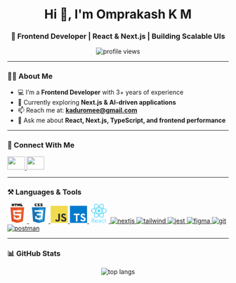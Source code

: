 <h1 align="center">Hi 👋, I'm Omprakash K M</h1>
<h3 align="center">🚀 Frontend Developer | React & Next.js | Building Scalable UIs</h3>

<p align="center">
  <img src="https://komarev.com/ghpvc/?username=omprakashkadur&label=Profile%20views&color=0e75b6&style=flat" alt="profile views" />
</p>

---

### 👨‍💻 About Me
- 💻 I’m a **Frontend Developer** with 3+ years of experience  
- 🌱 Currently exploring **Next.js & AI-driven applications**
- 📫 Reach me at: **kaduromee@gmail.com**
- 💬 Ask me about **React, Next.js, TypeScript, and frontend performance**  
<!---  
- ✍️ I share articles & tutorials on [TechTalksWithOmee](https://techtalkswithomee.com/)
[//]: # - 📄 See my work & experience: [My Portfolio](https://profile.techtalkswithomee.com/)  -->

---

### 🤝 Connect With Me
<p align="left">
  <a href="https://linkedin.com/in/omprakash-k-m-926218231" target="_blank">
    <img src="https://raw.githubusercontent.com/rahuldkjain/github-profile-readme-generator/master/src/images/icons/Social/linked-in-alt.svg" height="30" width="40" />
  </a>
  <a href="https://instagram.com/kadur_omee" target="blank">
    <img src="https://raw.githubusercontent.com/rahuldkjain/github-profile-readme-generator/master/src/images/icons/Social/instagram.svg" height="30" width="40" />
  </a>
</p>

---

### ⚒️ Languages & Tools
<p align="left"> 
  <a href="https://www.w3.org/html/" target="_blank"> <img src="https://raw.githubusercontent.com/devicons/devicon/master/icons/html5/html5-original-wordmark.svg" alt="html5" width="45" height="45"/> </a>
  <a href="https://www.w3schools.com/css/" target="_blank"> <img src="https://raw.githubusercontent.com/devicons/devicon/master/icons/css3/css3-original-wordmark.svg" alt="css3" width="45" height="45"/> </a>
  <a href="https://developer.mozilla.org/en-US/docs/Web/JavaScript" target="_blank"> <img src="https://raw.githubusercontent.com/devicons/devicon/master/icons/javascript/javascript-original.svg" alt="javascript" width="40" height="40"/> </a>
  <a href="https://www.typescriptlang.org/" target="_blank"> <img src="https://raw.githubusercontent.com/devicons/devicon/master/icons/typescript/typescript-original.svg" alt="typescript" width="40" height="40"/> </a>
  <a href="https://reactjs.org/" target="_blank"> <img src="https://raw.githubusercontent.com/devicons/devicon/master/icons/react/react-original-wordmark.svg" alt="react" width="45" height="45"/> </a>
  <a href="https://nextjs.org/" target="_blank"> <img src="https://cdn.worldvectorlogo.com/logos/nextjs-2.svg" alt="nextjs" width="45" height="45"/> </a>
  <a href="https://tailwindcss.com/" target="_blank"> <img src="https://www.vectorlogo.zone/logos/tailwindcss/tailwindcss-icon.svg" alt="tailwind" width="40" height="40"/> </a>
  <a href="https://jestjs.io" target="_blank"> <img src="https://www.vectorlogo.zone/logos/jestjsio/jestjsio-icon.svg" alt="jest" width="40" height="40"/> </a>
  <a href="https://www.figma.com/" target="_blank"> <img src="https://www.vectorlogo.zone/logos/figma/figma-icon.svg" alt="figma" width="40" height="40"/> </a>
  <a href="https://git-scm.com/" target="_blank"> <img src="https://www.vectorlogo.zone/logos/git-scm/git-scm-icon.svg" alt="git" width="40" height="40"/> </a>
  <a href="https://postman.com" target="_blank"> <img src="https://www.vectorlogo.zone/logos/getpostman/getpostman-icon.svg" alt="postman" width="40" height="40"/> </a>
</p>

---

### 📊 GitHub Stats

<p align="center">
  <img src="https://github-readme-stats.vercel.app/api/top-langs?username=omprakashkadur&show_icons=true&locale=en&layout=compact&theme=tokyonight" alt="top langs" />
</p>


